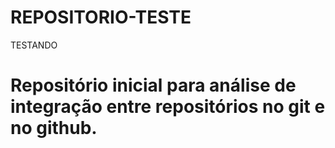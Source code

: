 # REPOSITORIO-TESTE
TESTANDO
# Repositório inicial para análise de integração entre repositórios no git e no github. 
